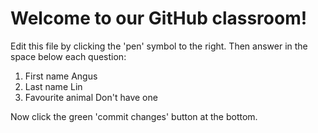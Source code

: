# Welcome to our GitHub classroom!

Edit this file by clicking the 'pen' symbol to the right.
Then answer in the space below each question:

1. First name
Angus
2. Last name
Lin
3. Favourite animal
Don't have one

Now click the green 'commit changes' button at the bottom.


